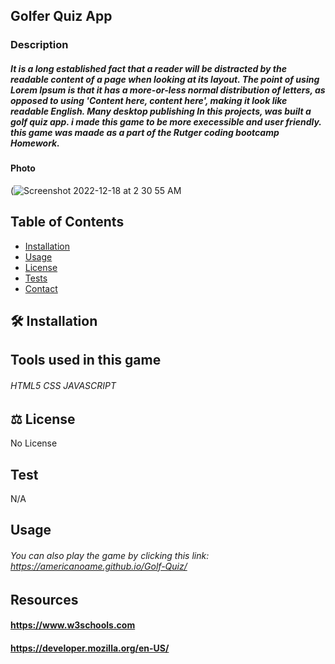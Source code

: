 ## Golfer Quiz App

### Description

##### It is a long established fact that a reader will be distracted by the readable content of a page when looking at its layout. The point of using Lorem Ipsum is that it has a more-or-less normal distribution of letters, as opposed to using 'Content here, content here', making it look like readable English. Many desktop publishing In this projects, was built a golf quiz app. i made this game to be more execessible and user friendly. this game was maade as a part of the Rutger coding bootcamp Homework.
 
#### Photo  

(![Screenshot 2022-12-18 at 2 30 55 AM](https://user-images.githubusercontent.com/77306236/209463958-cfbfa5a0-434b-4ca3-a330-54cb26c65b6e.png)
  
 ## Table of Contents
* [Installation](#Installation)
* [Usage](#usage)
* [License](#license)
* [Tests](#tests)
* [Contact](#contact)

## 🛠 Installation

## Tools used in this game

###### HTML5 CSS JAVASCRIPT
 
## ⚖️ License
  
No License 

## Test

N/A

## Usage

###### You can also play the game by clicking this link: https://americanoame.github.io/Golf-Quiz/

## Resources

#### https://www.w3schools.com

#### https://developer.mozilla.org/en-US/










 







